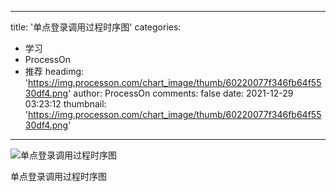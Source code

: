 
---
title: '单点登录调用过程时序图'
categories: 
 - 学习
 - ProcessOn
 - 推荐
headimg: 'https://img.processon.com/chart_image/thumb/60220077f346fb64f5530df4.png'
author: ProcessOn
comments: false
date: 2021-12-29 03:23:12
thumbnail: 'https://img.processon.com/chart_image/thumb/60220077f346fb64f5530df4.png'
---

<div>   
<img class="thumb" alt="单点登录调用过程时序图" src="https://img.processon.com/chart_image/thumb/60220077f346fb64f5530df4.png" referrerpolicy="no-referrer">
<p>单点登录调用过程时序图</p>  
</div>
            